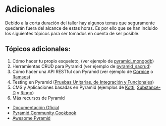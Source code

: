# Adicionales

Debido a la corta duración del taller hay algunos temas que seguramente quedarán
fuera del alcance de estas horas. Es por ello que se han incluido los siguientes
tópicos para ser tomados en cuenta de ser posible.

## Tópicos adicionales:

1. Cómo hacer tu propio esqueleto, (ver ejemplo de [pyramid_mongodb](https://github.com/niallo/pyramid_mongodb))
2. Herramientas CRUD para Pyramid (ver ejemplo de [pyramid_sacrud](http://pyramid-sacrud.readthedocs.org/index.html))
3. Cómo hacer una API RESTful con Pyramid (ver ejemplo de [Cornice](http://cornice.readthedocs.org) o [Ramses](http://ramses.tech/))
4. Testing en Pyramid ([Pruebas Unitarias, de Integración y Funcionales](http://docs.pylonsproject.org/projects/pyramid/en/latest/narr/testing.html#testing-chapter))
5. CMS y Aplicaciones basadas en Pyramid (ejemplos de [Kotti](http://kotti.pylonsproject.org/), [Substance-D](http://www.substanced.net/) y [Ringo](http://ringo.readthedocs.org/))
6. Más recursos de Pyramid

  * [Documentación Oficial](http://docs.pylonsproject.org/projects/pyramid/)
  * [Pyramid Community Cookbook](http://pyramid-cookbook.readthedocs.org)
  * [Awesome Pyramid](https://github.com/uralbash/awesome-pyramid)
